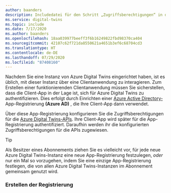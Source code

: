 ```yaml
---
author: baanders
description: Includedatei für den Schritt „Zugriffsberechtigungen“ in der Einrichtung von Azure Digital Twins
ms.service: digital-twins
ms.topic: include
ms.date: 7/17/2020
ms.author: baanders
ms.openlocfilehash: 18aa039977beeff3f6b16249822fbd98370ca404
ms.sourcegitcommit: 42107c62f721da8550621a4651b3ef6c68704cd3
ms.translationtype: HT
ms.contentlocale: de-DE
ms.lasthandoff: 07/29/2020
ms.locfileid: "87408160"
---
```

Nachdem Sie eine Instanz von Azure Digital Twins eingerichtet haben, ist es üblich, mit dieser Instanz über eine Clientanwendung zu interagieren. Zum Erstellen einer funktionierenden Clientanwendung müssen Sie sicherstellen, dass die Client-App in der Lage ist, sich für Azure Digital Twins zu authentifizieren. Dies erfolgt durch Einrichten einer [Azure Active Directory-](../articles/active-directory/fundamentals/active-directory-whatis.md)App-Registrierung **(Azure AD)** , die Ihre Client-App dann verwendet.

Über diese App-Registrierung konfigurieren Sie die Zugriffsberechtigungen für die [Azure Digital Twins-APIs](../articles/digital-twins/how-to-use-apis-sdks.md). Ihre Client-App wird später für die App-Registrierung authentifiziert. Daraufhin werden ihr die konfigurierten Zugriffsberechtigungen für die APIs zugewiesen.

>[!TIP]
> Als Besitzer eines Abonnements ziehen Sie es vielleicht vor, für jede neue Azure Digital Twins-Instanz eine neue App-Registrierung festzulegen, *oder* nur ein Mal so vorzugehen, indem Sie eine einzige App-Registrierung festlegen, die von allen Azure Digital Twins-Instanzen im Abonnement gemeinsam genutzt wird.

### <a name="create-the-registration"></a>Erstellen der Registrierung
